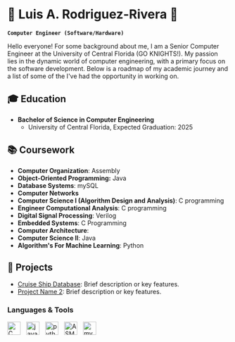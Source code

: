 # 🌱 Luis A. Rodriguez-Rivera 🌱

**`Computer Engineer (Software/Hardware)`**

Hello everyone! For some background about me, I am a Senior Computer Engineer at the University of Central Florida (GO KNIGHTS!). My passion lies in the dynamic world of computer engineering, with a primary focus on the software development. Below is a roadmap of my academic journey and a list of some of the I've had the opportunity in working on.

## 🎓 Education

- **Bachelor of Science in Computer Engineering**
  - University of Central Florida, Expected Graduation: 2025

## 📚 Coursework

- **Computer Organization**: Assembly
- **Object-Oriented Programming:** Java
- **Database Systems**: mySQL
- **Computer Networks**
- **Computer Science I (Algorithm Design and Analysis)**: C programming
- **Engineer Computational Analysis**: C programming
- **Digital Signal Processing**: Verilog
- **Embedded Systems**: C Programming
- **Computer Architecture**:
- **Computer Science II**: Java
- **Algorithm's For Machine Learning**: Python

## 🚀 Projects

- [Cruise Ship Database](link-to-repo): Brief description or key features.
- [Project Name 2](link-to-repo): Brief description or key features.


### Languages & Tools ###
<img align="left" alt="C" width="30px" style="padding-right:10px;" src="https://cdn.jsdelivr.net/gh/devicons/devicon/icons/c/c-original.svg" />
<img align="left" alt="java" width="30px" style="padding-right:10px;" src="https://cdn.jsdelivr.net/gh/devicons/devicon/icons/java/java-original.svg" />
<img align="left" alt="python" width="30px" style="padding-right:10px;" src="https://cdn.jsdelivr.net/gh/devicons/devicon/icons/python/python-original.svg" />
<img align="left" alt="ASM" width="30px" style="padding-right:10px;" src="https://img.icons8.com/color/48/assembly.png" alt="assembly"/>
<img align="left" alt="mySQL" width="30px" style="padding-right:10px;" src="https://cdn.jsdelivr.net/gh/devicons/devicon/icons/mysql/mysql-original-wordmark.svg" />
          

